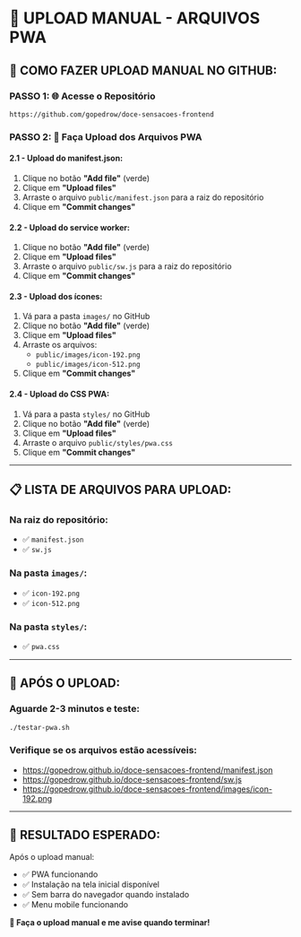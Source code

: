 # 📁 UPLOAD MANUAL - ARQUIVOS PWA

## 🚀 **COMO FAZER UPLOAD MANUAL NO GITHUB:**

### **PASSO 1: 🌐 Acesse o Repositório**
```
https://github.com/gopedrow/doce-sensacoes-frontend
```

### **PASSO 2: 📁 Faça Upload dos Arquivos PWA**

#### **2.1 - Upload do manifest.json:**
1. Clique no botão **"Add file"** (verde)
2. Clique em **"Upload files"**
3. Arraste o arquivo `public/manifest.json` para a raiz do repositório
4. Clique em **"Commit changes"**

#### **2.2 - Upload do service worker:**
1. Clique no botão **"Add file"** (verde)
2. Clique em **"Upload files"**
3. Arraste o arquivo `public/sw.js` para a raiz do repositório
4. Clique em **"Commit changes"**

#### **2.3 - Upload dos ícones:**
1. Vá para a pasta `images/` no GitHub
2. Clique no botão **"Add file"** (verde)
3. Clique em **"Upload files"**
4. Arraste os arquivos:
   - `public/images/icon-192.png`
   - `public/images/icon-512.png`
5. Clique em **"Commit changes"**

#### **2.4 - Upload do CSS PWA:**
1. Vá para a pasta `styles/` no GitHub
2. Clique no botão **"Add file"** (verde)
3. Clique em **"Upload files"**
4. Arraste o arquivo `public/styles/pwa.css`
5. Clique em **"Commit changes"**

---

## 📋 **LISTA DE ARQUIVOS PARA UPLOAD:**

### **Na raiz do repositório:**
- ✅ `manifest.json`
- ✅ `sw.js`

### **Na pasta `images/`:**
- ✅ `icon-192.png`
- ✅ `icon-512.png`

### **Na pasta `styles/`:**
- ✅ `pwa.css`

---

## 🧪 **APÓS O UPLOAD:**

### **Aguarde 2-3 minutos e teste:**
```bash
./testar-pwa.sh
```

### **Verifique se os arquivos estão acessíveis:**
- https://gopedrow.github.io/doce-sensacoes-frontend/manifest.json
- https://gopedrow.github.io/doce-sensacoes-frontend/sw.js
- https://gopedrow.github.io/doce-sensacoes-frontend/images/icon-192.png

---

## 🎯 **RESULTADO ESPERADO:**

Após o upload manual:
- ✅ PWA funcionando
- ✅ Instalação na tela inicial disponível
- ✅ Sem barra do navegador quando instalado
- ✅ Menu mobile funcionando

**🚀 Faça o upload manual e me avise quando terminar!** 